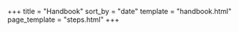 +++
title = "Handbook"
sort_by = "date"
template = "handbook.html"
page_template = "steps.html"
+++
